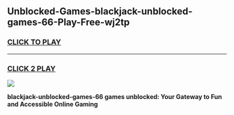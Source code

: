 
## Unblocked-Games-blackjack-unblocked-games-66-Play-Free-wj2tp
<h3>
<a href="https://premium76.site?title=blackjack-unblocked-games-66&ref=23A">CLICK TO PLAY</a></h3>
<hr>

<h3>
<a href="https://premium76.site?title=blackjack-unblocked-games-66&ref=23A">CLICK 2 PLAY</a>
  
</h3>

<a href="https://premium76.site?title=blackjack-unblocked-games-66&ref=23A"><img src="https://clearcache.store/games.png"></a>


**blackjack-unblocked-games-66 games unblocked: Your Gateway to Fun and Accessible Online Gaming**

